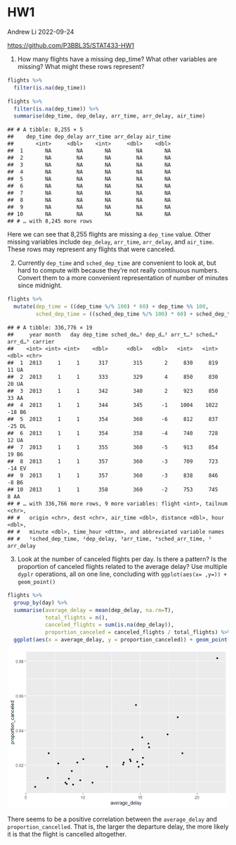 HW1
================
Andrew Li
2022-09-24

<https://github.com/P3BBL35/STAT433-HW1>

1.  How many flights have a missing dep_time? What other variables are
    missing? What might these rows represent?

``` r
flights %>%
  filter(is.na(dep_time))
```

``` r
flights %>%
  filter(is.na(dep_time)) %>%
  summarise(dep_time, dep_delay, arr_time, arr_delay, air_time)
```

    ## # A tibble: 8,255 × 5
    ##    dep_time dep_delay arr_time arr_delay air_time
    ##       <int>     <dbl>    <int>     <dbl>    <dbl>
    ##  1       NA        NA       NA        NA       NA
    ##  2       NA        NA       NA        NA       NA
    ##  3       NA        NA       NA        NA       NA
    ##  4       NA        NA       NA        NA       NA
    ##  5       NA        NA       NA        NA       NA
    ##  6       NA        NA       NA        NA       NA
    ##  7       NA        NA       NA        NA       NA
    ##  8       NA        NA       NA        NA       NA
    ##  9       NA        NA       NA        NA       NA
    ## 10       NA        NA       NA        NA       NA
    ## # … with 8,245 more rows

Here we can see that 8,255 flights are missing a `dep_time` value. Other
missing variables include `dep_delay`, `arr_time`, `arr_delay`, and
`air_time`. These rows may represent any flights that were canceled.

2.  Currently `dep_time` and `sched_dep_time` are convenient to look at,
    but hard to compute with because they’re not really continuous
    numbers. Convert them to a more convenient representation of number
    of minutes since midnight.

``` r
flights %>%
  mutate(dep_time = ((dep_time %/% 100) * 60) + dep_time %% 100,
         sched_dep_time = ((sched_dep_time %/% 100) * 60) + sched_dep_time %% 100)
```

    ## # A tibble: 336,776 × 19
    ##     year month   day dep_time sched_de…¹ dep_d…² arr_t…³ sched…⁴ arr_d…⁵ carrier
    ##    <int> <int> <int>    <dbl>      <dbl>   <dbl>   <int>   <int>   <dbl> <chr>  
    ##  1  2013     1     1      317        315       2     830     819      11 UA     
    ##  2  2013     1     1      333        329       4     850     830      20 UA     
    ##  3  2013     1     1      342        340       2     923     850      33 AA     
    ##  4  2013     1     1      344        345      -1    1004    1022     -18 B6     
    ##  5  2013     1     1      354        360      -6     812     837     -25 DL     
    ##  6  2013     1     1      354        358      -4     740     728      12 UA     
    ##  7  2013     1     1      355        360      -5     913     854      19 B6     
    ##  8  2013     1     1      357        360      -3     709     723     -14 EV     
    ##  9  2013     1     1      357        360      -3     838     846      -8 B6     
    ## 10  2013     1     1      358        360      -2     753     745       8 AA     
    ## # … with 336,766 more rows, 9 more variables: flight <int>, tailnum <chr>,
    ## #   origin <chr>, dest <chr>, air_time <dbl>, distance <dbl>, hour <dbl>,
    ## #   minute <dbl>, time_hour <dttm>, and abbreviated variable names
    ## #   ¹​sched_dep_time, ²​dep_delay, ³​arr_time, ⁴​sched_arr_time, ⁵​arr_delay

3.  Look at the number of canceled flights per day. Is there a pattern?
    Is the proportion of canceled flights related to the average delay?
    Use multiple `dyplr` operations, all on one line, concluding with
    `ggplot(aes(x= ,y=)) + geom_point()`

``` r
flights %>%
  group_by(day) %>%
  summarise(average_delay = mean(dep_delay, na.rm=T),
            total_flights = n(),
            canceled_flights = sum(is.na(dep_delay)),
            proportion_canceled = canceled_flights / total_flights) %>%
  ggplot(aes(x = average_delay, y = proportion_canceled)) + geom_point()
```

![](README_files/figure-gfm/unnamed-chunk-4-1.png)<!-- -->

There seems to be a positive correlation between the `average_delay` and
`proportion_cancelled`. That is, the larger the departure delay, the
more likely it is that the flight is cancelled altogether.
